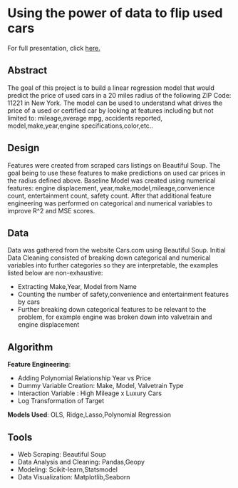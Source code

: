# Using the power of data to flip used cars

For full presentation, click [here.](https://github.com/riwasabri/Regression-/blob/master/Regression%20-%20Presentation.pdf)

## **Abstract** 
The goal of this project is to build a linear regression model that would predict the price of used
cars in a 20 miles radius of the following ZIP Code: 11221 in New York. The model can be used
to understand what drives the price of a used or certified car by looking at features including but
not limited to: mileage,average mpg, accidents reported, model,make,year,engine
specifications,color,etc..

## **Design**
Features were created from scraped cars listings on Beautiful Soup. The goal being to use
these features to make predictions on used car prices in the radius defined above.
Baseline Model was created using numerical features: engine displacement,
year,make,model,mileage,convenience count, entertainment count, safety count. After that
additional feature engineering was performed on categorical and numerical variables to improve
R^2 and MSE scores.

## **Data**
Data was gathered from the website Cars.com using Beautiful Soup.
Initial Data Cleaning consisted of breaking down categorical and numerical variables into further
categories so they are interpretable, the examples listed below are non-exhaustive:
	
* Extracting Make,Year, Model from Name
* Counting the number of safety,convenience and entertainment features by cars
* Further breaking down categorical features to be relevant to the problem, for example
engine was broken down into valvetrain and engine displacement

## **Algorithm**
**Feature Engineering**:
	
* Adding Polynomial Relationship Year vs Price
* Dummy Variable Creation: Make, Model, Valvetrain Type
*  Interaction Variable : High Mileage x Luxury Cars
* Log Transformation of Target

**Models Used**:
OLS, Ridge,Lasso,Polynomial Regression

## **Tools**
	
* Web Scraping: Beautiful Soup
* Data Analysis and Cleaning: Pandas,Geopy
* Modeling: Scikit-learn,Statsmodel
* Data Visualization: Matplotlib,Seaborn
